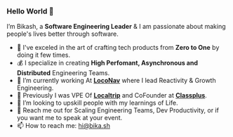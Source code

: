 ### Hello World 👋

<!--
**beeeku/beeeku** is a ✨ _special_ ✨ repository because its `README.md` (this file) appears on your GitHub profile.
-->

I’m Bikash, a **Software Engineering Leader** & I am passionate about making people's lives better through software.

- :rocket: I've exceled in the art of crafting tech products from **Zero to One** by doing it few times.
- :moneybag: I specialize in creating **High Perfomant, Asynchronous and Distributed** Engineering Teams.
- 🔭 I’m currently working At **[LocoNav](https://loconav.com)** where I lead Reactivity & Growth Engineering. 
- :briefcase: Previously I was VPE Of **[Localtrip](https://github.com/localtrip-tech)** and CoFounder at **[Classplus](https://classplusapp.com)**.
- 👯 I’m looking to upskill people with my learnings of Life.
- 💬 Reach me out for Scaling Engineering Teams, Dev Productivity, or if you want me to speak at your event.
- 📫 How to reach me: [hi@bika.sh](mailto://hi@bika.sh)
